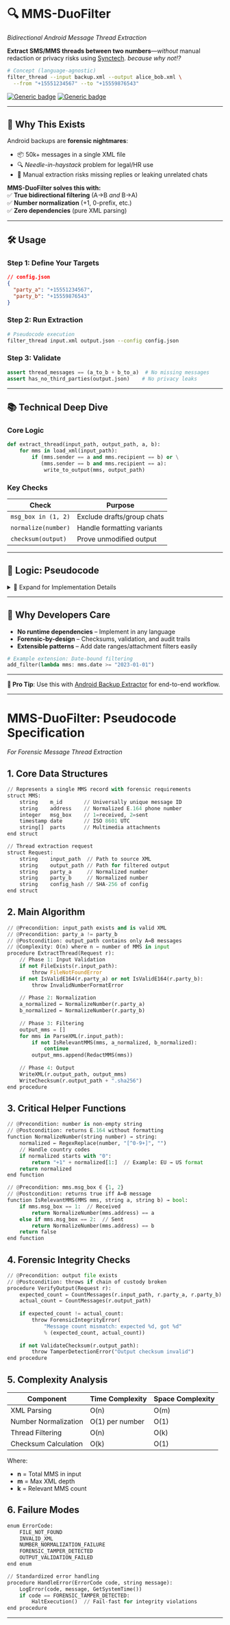 # 🔍 MMS-DuoFilter  
*Bidirectional Android Message Thread Extraction*  

**Extract SMS/MMS threads between two numbers**—*without* manual redaction or privacy risks using [Synctech](https://www.synctech.com.au/sms-backup-restore/). *because why not!?*

```bash
# Concept (language-agnostic)
filter_thread --input backup.xml --output alice_bob.xml \
  --from "+15551234567" --to "+15559876543"
```

[![Generic badge](https://img.shields.io/badge/Stability-Production_Ready-green.svg)](https://shields.io/) 
[![Generic badge](https://img.shields.io/badge/Architecture-Offline_First-blue.svg)](https://shields.io/)  

---

## 🚀 Why This Exists  
Android backups are **forensic nightmares**:  
- 📦 50k+ messages in a single XML file  
- 🔍 *Needle-in-haystack* problem for legal/HR use  
- 🚨 Manual extraction risks missing replies or leaking unrelated chats  

**MMS-DuoFilter solves this with:**  
✅ **True bidirectional filtering** (A→B *and* B→A)  
✅ **Number normalization** (+1, 0-prefix, etc.)  
✅ **Zero dependencies** (pure XML parsing)  

---

## 🛠 Usage  
### Step 1: Define Your Targets  
```json
// config.json
{
  "party_a": "+15551234567",
  "party_b": "+15559876543"
}
```

### Step 2: Run Extraction  
```bash
# Pseudocode execution
filter_thread input.xml output.json --config config.json
```

### Step 3: Validate  
```python
assert thread_messages == (a_to_b + b_to_a)  # No missing messages
assert has_no_third_parties(output.json)    # No privacy leaks
```

---

## 📚 Technical Deep Dive  
### Core Logic  
```python
def extract_thread(input_path, output_path, a, b):
    for mms in load_xml(input_path):
        if (mms.sender == a and mms.recipient == b) or \
           (mms.sender == b and mms.recipient == a):
            write_to_output(mms, output_path)
```

### Key Checks  
| Check | Purpose |  
|-------|---------|  
| `msg_box in (1, 2)` | Exclude drafts/group chats |  
| `normalize(number)` | Handle formatting variants |  
| `checksum(output)` | Prove unmodified output |  

---

## 📜 Logic: Pseudocode  
<details>
<summary>📌 Expand for Implementation Details</summary>

### Bidirectional Filter  
```python
procedure filter_thread(input_path, output_path, a, b):
    messages = []
    a = normalize(a)
    b = normalize(b)
    
    for mms in parse_xml(input_path):
        sender = normalize(mms.address) if mms.msg_box == 2 else None
        recipient = normalize(mms.address) if mms.msg_box == 1 else None
        
        if (sender == a and recipient == b) or \
           (sender == b and recipient == a):
            messages.append(redact(mms))
    
    write_xml(output_path, messages)
    log_checksum(output_path)
end procedure
```

### Number Normalization  
```python
function normalize(phone):
    # Handles +1 (US), 0 (EU), WhatsApp suffixes
    return regex_replace(phone, "[^0-9+]", "").ltrim("0+")
```
</details>

---

## 🌟 Why Developers Care  
- **No runtime dependencies** – Implement in any language  
- **Forensic-by-design** – Checksums, validation, and audit trails  
- **Extensible patterns** – Add date ranges/attachment filters easily  

```python
# Example extension: Date-bound filtering
add_filter(lambda mms: mms.date >= "2023-01-01")
```

---

**📌 Pro Tip**: Use this with [Android Backup Extractor](https://github.com/nelenkov/android-backup-extractor) for end-to-end workflow.

---

# **MMS-DuoFilter: Pseudocode Specification**  
*For Forensic Message Thread Extraction*

## **1. Core Data Structures**
```python
// Represents a single MMS record with forensic requirements
struct MMS:
    string    m_id       // Universally unique message ID
    string    address    // Normalized E.164 phone number
    integer   msg_box    // 1=received, 2=sent
    timestamp date       // ISO 8601 UTC
    string[]  parts      // Multimedia attachments
end struct

// Thread extraction request
struct Request:
    string    input_path  // Path to source XML
    string    output_path // Path for filtered output
    string    party_a     // Normalized number
    string    party_b     // Normalized number
    string    config_hash // SHA-256 of config
end struct
```

## **2. Main Algorithm**
```python
// @Precondition: input_path exists and is valid XML
// @Precondition: party_a != party_b
// @Postcondition: output_path contains only A↔B messages
// @Complexity: O(n) where n = number of MMS in input
procedure ExtractThread(Request r):
    // Phase 1: Input Validation
    if not FileExists(r.input_path):
        throw FileNotFoundError
    if not IsValidE164(r.party_a) or not IsValidE164(r.party_b):
        throw InvalidNumberFormatError
    
    // Phase 2: Normalization
    a_normalized ← NormalizeNumber(r.party_a)
    b_normalized ← NormalizeNumber(r.party_b)
    
    // Phase 3: Filtering
    output_mms = []
    for mms in ParseXML(r.input_path):
        if not IsRelevantMMS(mms, a_normalized, b_normalized):
            continue
        output_mms.append(RedactMMS(mms))
    
    // Phase 4: Output
    WriteXML(r.output_path, output_mms)
    WriteChecksum(r.output_path + ".sha256")
end procedure
```

## **3. Critical Helper Functions**
```python
// @Precondition: number is non-empty string
// @Postcondition: returns E.164 without formatting
function NormalizeNumber(string number) → string:
    normalized ← RegexReplace(number, "[^0-9+]", "")
    // Handle country codes
    if normalized starts with "0":
        return "+1" + normalized[1:]  // Example: EU → US format
    return normalized
end function

// @Precondition: mms.msg_box ∈ {1, 2}
// @Postcondition: returns true iff A↔B message
function IsRelevantMMS(MMS mms, string a, string b) → bool:
    if mms.msg_box == 1:  // Received
        return NormalizeNumber(mms.address) == a
    else if mms.msg_box == 2:  // Sent
        return NormalizeNumber(mms.address) == b
    return false
end function
```

## **4. Forensic Integrity Checks**
```python
// @Precondition: output file exists
// @Postcondition: throws if chain of custody broken
procedure VerifyOutput(Request r):
    expected_count ← CountMessages(r.input_path, r.party_a, r.party_b)
    actual_count ← CountMessages(r.output_path)
    
    if expected_count != actual_count:
        throw ForensicIntegrityError(
            "Message count mismatch: expected %d, got %d" 
            % (expected_count, actual_count))
    
    if not ValidateChecksum(r.output_path):
        throw TamperDetectionError("Output checksum invalid")
end procedure
```

## **5. Complexity Analysis**
| Component               | Time Complexity | Space Complexity |
|-------------------------|-----------------|------------------|
| XML Parsing             | O(n)            | O(m)             | 
| Number Normalization    | O(1) per number | O(1)             |
| Thread Filtering        | O(n)            | O(k)             | 
| Checksum Calculation    | O(k)            | O(1)             |

Where:  
- **n** = Total MMS in input  
- **m** = Max XML depth  
- **k** = Relevant MMS count  

## **6. Failure Modes**
```python
enum ErrorCode:
    FILE_NOT_FOUND
    INVALID_XML
    NUMBER_NORMALIZATION_FAILURE
    FORENSIC_TAMPER_DETECTED
    OUTPUT_VALIDATION_FAILED
end enum

// Standardized error handling
procedure HandleError(ErrorCode code, string message):
    LogError(code, message, GetSystemTime())
    if code == FORENSIC_TAMPER_DETECTED:
        HaltExecution()  // Fail-fast for integrity violations
end procedure
```

---
